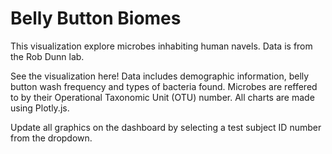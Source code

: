 # Belly Button Biomes

This visualization explore microbes inhabiting human navels. Data is from the Rob Dunn lab.

See the visualization here!
Data includes demographic information, belly button wash frequency and types of bacteria found. Microbes are reffered to by their Operational Taxonomic Unit (OTU) number. All charts are made using Plotly.js.

Update all graphics on the dashboard by selecting a test subject ID number from the dropdown.
